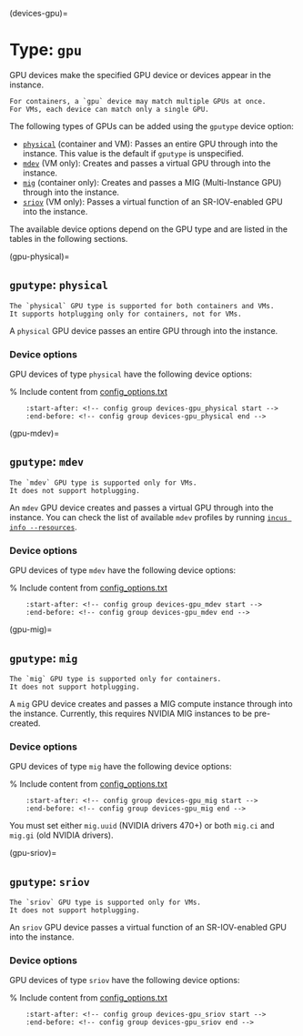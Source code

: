 (devices-gpu)=
# Type: `gpu`

GPU devices make the specified GPU device or devices appear in the instance.

```{note}
For containers, a `gpu` device may match multiple GPUs at once.
For VMs, each device can match only a single GPU.
```

The following types of GPUs can be added using the `gputype` device option:

- [`physical`](gpu-physical) (container and VM): Passes an entire GPU through into the instance.
  This value is the default if `gputype` is unspecified.
- [`mdev`](gpu-mdev) (VM only): Creates and passes a virtual GPU through into the instance.
- [`mig`](gpu-mig) (container only): Creates and passes a MIG (Multi-Instance GPU) through into the instance.
- [`sriov`](gpu-sriov) (VM only): Passes a virtual function of an SR-IOV-enabled GPU into the instance.

The available device options depend on the GPU type and are listed in the tables in the following sections.

(gpu-physical)=
## `gputype`: `physical`

```{note}
The `physical` GPU type is supported for both containers and VMs.
It supports hotplugging only for containers, not for VMs.
```

A `physical` GPU device passes an entire GPU through into the instance.

### Device options

GPU devices of type `physical` have the following device options:

% Include content from [config_options.txt](../config_options.txt)
```{include} ../config_options.txt
    :start-after: <!-- config group devices-gpu_physical start -->
    :end-before: <!-- config group devices-gpu_physical end -->
```

(gpu-mdev)=
## `gputype`: `mdev`

```{note}
The `mdev` GPU type is supported only for VMs.
It does not support hotplugging.
```

An `mdev` GPU device creates and passes a virtual GPU through into the instance.
You can check the list of available `mdev` profiles by running [`incus info --resources`](incus_info.md).

### Device options

GPU devices of type `mdev` have the following device options:

% Include content from [config_options.txt](../config_options.txt)
```{include} ../config_options.txt
    :start-after: <!-- config group devices-gpu_mdev start -->
    :end-before: <!-- config group devices-gpu_mdev end -->
```

(gpu-mig)=
## `gputype`: `mig`

```{note}
The `mig` GPU type is supported only for containers.
It does not support hotplugging.
```

A `mig` GPU device creates and passes a MIG compute instance through into the instance.
Currently, this requires NVIDIA MIG instances to be pre-created.

### Device options

GPU devices of type `mig` have the following device options:

% Include content from [config_options.txt](../config_options.txt)
```{include} ../config_options.txt
    :start-after: <!-- config group devices-gpu_mig start -->
    :end-before: <!-- config group devices-gpu_mig end -->
```

You must set either `mig.uuid` (NVIDIA drivers 470+) or both `mig.ci` and `mig.gi` (old NVIDIA drivers).

(gpu-sriov)=
## `gputype`: `sriov`

```{note}
The `sriov` GPU type is supported only for VMs.
It does not support hotplugging.
```

An `sriov` GPU device passes a virtual function of an SR-IOV-enabled GPU into the instance.

### Device options

GPU devices of type `sriov` have the following device options:

% Include content from [config_options.txt](../config_options.txt)
```{include} ../config_options.txt
    :start-after: <!-- config group devices-gpu_sriov start -->
    :end-before: <!-- config group devices-gpu_sriov end -->
```
